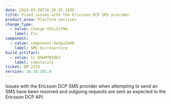 ```yaml
---
date: 2024-03-26T16:20:15.159Z
title: Fixed issues with the Ericsson DCP SMS provider
product_area: Platform services
change_type:
  - value: change-VSkj2iV9m
    label: Fix
component:
  - value: component-OwVpu2mA6
    label: SMS microservice
build_artifact:
  - value: tc-QHwMfWtBk7
    label: cumulocity
ticket: DM-2215
version: 10.18.101.0
---
```

Issues with the Ericsson DCP SMS provider when attempting to send an SMS have been resolved and outgoing requests are sent as expected to the Ericsson DCP API.
